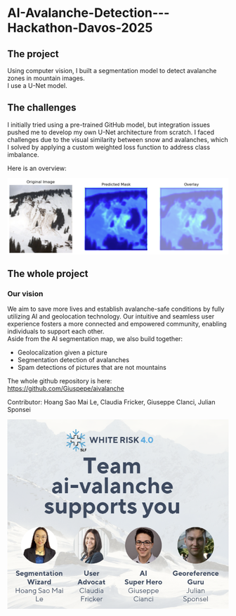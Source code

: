 # AI-Avalanche-Detection---Hackathon-Davos-2025

## The project
Using computer vision, I built a segmentation model to detect avalanche zones in mountain images.  
I use a U-Net model.

## The challenges 
I initially tried using a pre-trained GitHub model, but integration issues pushed me to develop my own U-Net architecture from scratch. I faced challenges due to the visual similarity between snow and avalanches, which I solved by applying a custom weighted loss function to address class imbalance.

Here is an overview:  

![](image/image-avalanche.png)  

## The whole project 
### Our vision
We aim to save more lives and establish avalanche-safe conditions by fully utilizing AI and geolocation technology. Our intuitive and seamless user experience fosters a more connected and empowered community, enabling individuals to support each other.  
Aside from the AI segmentation map, we also build together: 

* Geolocalization given a picture 
* Segmentation detection of avalanches
* Spam detections of pictures that are not mountains

The whole github repository is here: https://github.com/Giuspepe/aivalanche 

Contributor: Hoang Sao Mai Le, Claudia Fricker, Giuseppe CIanci, Julian Sponsei  

![Tic tac toe game](image/team.png)
